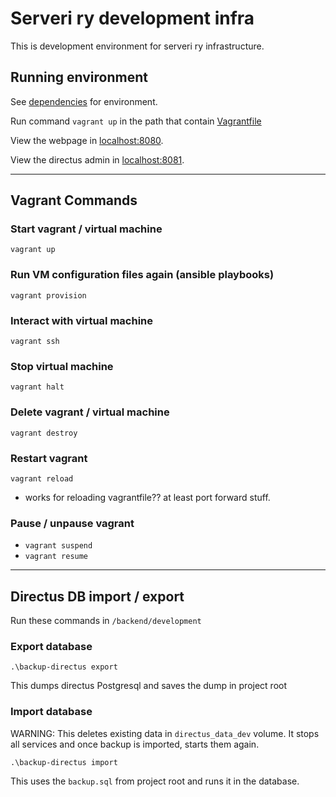 # Serveri ry development infra

This is development environment for serveri ry infrastructure.

## Running environment

See [dependencies](../README.md#dependencies) for environment.

Run command ``vagrant up`` in the path that contain [Vagrantfile](/development/Vagrantfile)

View the webpage in [localhost:8080](http://127.0.0.1:8080/).

View the directus admin in [localhost:8081](http://127.0.0.1:8081/).

---

## Vagrant Commands

### Start vagrant / virtual machine

``vagrant up``

### Run VM configuration files again (ansible playbooks)

``vagrant provision``

### Interact with virtual machine

``vagrant ssh``

### Stop virtual machine

``vagrant halt``

### Delete vagrant / virtual machine

``vagrant destroy``

### Restart vagrant

``vagrant reload``

- works for reloading vagrantfile?? at least port forward stuff.

### Pause / unpause vagrant

- ``vagrant suspend``
- ``vagrant resume``

---

## Directus DB import / export

Run these commands in ``/backend/development``

### Export database

``.\backup-directus export``

This dumps directus Postgresql and saves the dump in project root

### Import database

WARNING: This deletes existing data in ``directus_data_dev`` volume. It stops all services and once backup is imported,
starts them again.

``.\backup-directus import``

This uses the ``backup.sql`` from project root and runs it in the database.